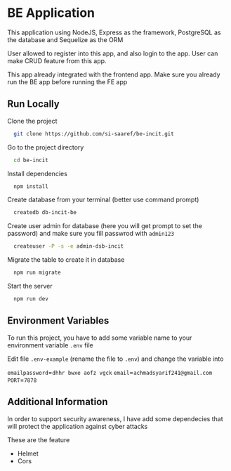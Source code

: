 # BE Application

This application using NodeJS, Express as the framework, PostgreSQL as the database and Sequelize as the ORM

User allowed to register into this app, and also login to the app.
User can make CRUD feature from this app.

This app already integrated with the frontend app. Make sure you already run the BE app before running the FE app

## Run Locally

Clone the project

```bash
  git clone https://github.com/si-saaref/be-incit.git
```

Go to the project directory

```bash
  cd be-incit
```

Install dependencies

```bash
  npm install
```

Create database from your terminal (better use command prompt)

```bash
  createdb db-incit-be
```

Create user admin for database (here you will get prompt to set the password) and make sure you fill passwrod with `admin123`

```bash
  createuser -P -s -e admin-dsb-incit
```

Migrate the table to create it in database

```bash
  npm run migrate
```

Start the server

```bash
  npm run dev
```

## Environment Variables

To run this project, you have to add some variable name to your environment variable `.env` file

Edit file `.env-example` (rename the file to `.env`) and change the variable into

`emailpassword`=`dhhr bwxe aofz vgck`
`email`=`achmadsyarif241@gmail.com`
`PORT`=`7878`

## Additional Information

In order to support security awareness,
I have add some dependecies that will protect the application against cyber attacks

These are the feature

- Helmet
- Cors
